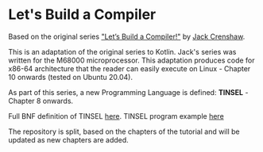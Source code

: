 # Let's Build a Compiler

Based on the original series ["Let’s Build a Compiler!"](https://compilers.iecc.com/crenshaw) by [Jack Crenshaw](https://jackcrenshaw.com/).

This is an adaptation of the original series to Kotlin. Jack's series was written for the M68000 microprocessor. 
This adaptation produces code for x86-64 architecture that the reader can easily execute on Linux - Chapter 10 onwards (tested on Ubuntu 20.04).

As part of this series, a new Programming Language is defined: **TINSEL** - Chapter 8 onwards.

Full BNF definition of TINSEL [here](TINSEL_BNF.md). TINSEL program example [here](example1.tnsl)

The repository is split, based on the chapters of the tutorial and will be updated as new chapters are added.

